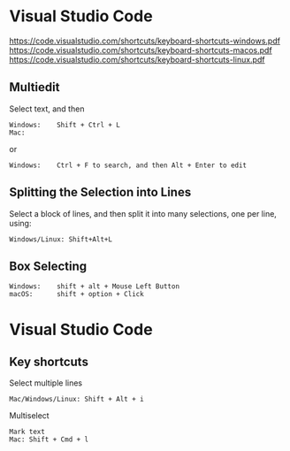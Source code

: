 # Visual Studio Code

https://code.visualstudio.com/shortcuts/keyboard-shortcuts-windows.pdf
https://code.visualstudio.com/shortcuts/keyboard-shortcuts-macos.pdf
https://code.visualstudio.com/shortcuts/keyboard-shortcuts-linux.pdf

## Multiedit

Select text, and then

    Windows:    Shift + Ctrl + L
    Mac:        

or

    Windows:    Ctrl + F to search, and then Alt + Enter to edit

## Splitting the Selection into Lines

Select a block of lines, and then split it into many selections, one per line, using:

    Windows/Linux: Shift+Alt+L

## Box Selecting

    Windows:    shift + alt + Mouse Left Button
    macOS:      shift + option + Click
# Visual Studio Code 

## Key shortcuts

Select multiple lines

    Mac/Windows/Linux: Shift + Alt + i

Multiselect 

    Mark text
    Mac: Shift + Cmd + l 
